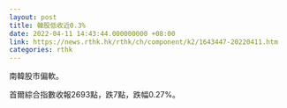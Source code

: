 ```yaml
---
layout: post
title: 韓股低收近0.3%
date: 2022-04-11 14:43:44.000000000 +08:00
link: https://news.rthk.hk/rthk/ch/component/k2/1643447-20220411.htm
categories: rthk
---
```


南韓股市偏軟。

首爾綜合指數收報2693點，跌7點，跌幅0.27%。
